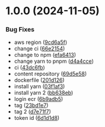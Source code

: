 # 1.0.0 (2024-11-05)


### Bug Fixes

* aws region ([9cd6a5f](https://github.com/ThiagoBarbosa05/rocketseat.ci.api/commit/9cd6a5f7b605936126831706e8f7983e6ca515f8))
* change ci ([66e2154](https://github.com/ThiagoBarbosa05/rocketseat.ci.api/commit/66e215486c762f7a2d1d207a107790bf97807b7d))
* change to npm ([efa6413](https://github.com/ThiagoBarbosa05/rocketseat.ci.api/commit/efa641396e446a1543f7e521249570c604c85aa9))
* change yarn to pnpm ([d4a4cce](https://github.com/ThiagoBarbosa05/rocketseat.ci.api/commit/d4a4cce1eb447ce9a8b86fd50dea21169fea3928))
* ci ([43dc6fb](https://github.com/ThiagoBarbosa05/rocketseat.ci.api/commit/43dc6fbbdc538d77c6a8d2524e60840cbe527385))
* content repository ([69d5e58](https://github.com/ThiagoBarbosa05/rocketseat.ci.api/commit/69d5e588a09c9b9de5c9066c95f202b14cc8f463))
* dockerfile ([201d126](https://github.com/ThiagoBarbosa05/rocketseat.ci.api/commit/201d126f526359f9c60aa0663ee81df5f64a4c43))
* install yarn ([03f1af3](https://github.com/ThiagoBarbosa05/rocketseat.ci.api/commit/03f1af3c01f42c6b435f389d68af59245fedac07))
* install yarn 2 ([bb638eb](https://github.com/ThiagoBarbosa05/rocketseat.ci.api/commit/bb638ebb11ac2858c0811778e7899d4bb02231d6))
* login ecr ([6b9adb5](https://github.com/ThiagoBarbosa05/rocketseat.ci.api/commit/6b9adb5f71453f7ceb5a863d2812439dff5fc0a0))
* tag ([23bd1e7](https://github.com/ThiagoBarbosa05/rocketseat.ci.api/commit/23bd1e78c19a4e78656d31e47a605d6fef9f6f91))
* tag 2 ([d7e71f7](https://github.com/ThiagoBarbosa05/rocketseat.ci.api/commit/d7e71f719ec021eb04ada7883b54a972a5f945c9))
* token id ([6d1d1d8](https://github.com/ThiagoBarbosa05/rocketseat.ci.api/commit/6d1d1d8ae2b6c338773bea40008c13ea7451508f))
